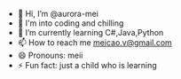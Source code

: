 - 👋 Hi, I’m @aurora-mei
- 👀 I'm into coding and chilling
- 🌱 I’m currently learning C#,Java,Python
- 📫 How to reach me meicao.v@gmail.com
- 😄 Pronouns: meii
- ⚡ Fun fact: just a child who is learning
